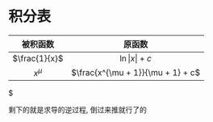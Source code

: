 # 积分表
被积函数|原函数
:-:|:-:
$\frac{1}{x}$|$\ln {\|x\|} + c$
$x^\mu$|$\frac{x^{\mu + 1}}{\mu + 1} + c$
$

剩下的就是求导的逆过程, 倒过来推就行了的
